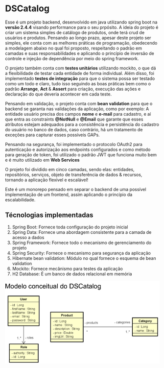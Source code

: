 # DSCatalog

Esse é um projeto backend, desenvolvido em java utilizando spring boot na **versão 2.4.4** visando performance para o seu prpósito. A ideia do projeto é criar um sistema simples de catálogo de produtos, onde terá crud de usuários e produtos. Pensando ao longo prazo, apesar deste projeto ser simples, ele conta com as melhores práticas de programação, obedecendo  a modelagem abaixo no qual foi proposto,  respeitando o padrão em camadas e suas responsabilidades e aplicando o princípio de inversão de controle e injeção de dependência por meio do spring framework. 

O projeto também conta com **testes unitários** utilizando mockito, o que dá a flexibilidade de testar cada entidade de forma individual. Além disso, foi implementado **testes de integração** para que o sistema possa ser testado como um todo e claro, tudo isso seguindo as boas práticas bem como o padrão **Arrange**, **Act** & **Assert** para criação, execução das ações e declaração do que deveria acontecer em cada teste.

Pensando em validação, o projeto conta com **bean validation** para que o backend se garanta nas validações da aplicação, como por exemplo: A entidade usuário precisa dos campos **nome** e **e-mail** para cadastro, e aí que entra as constraints **@NotNull** e **@Email** que garante que esses atributos estejam adequados para a consistência e persistência do cadastro do usuário no banco de dados, caso contrário, há um tratamento de exceções para capturar esses possíveis GAPs.

Pensando na segurança, foi implementado o protocolo OAuth2 para autenticação e autorização aos endpoints configurados e como método para geração de token, foi utilizado o padrão JWT que funciona muito bem e é muito utilizado em **Web Services**

O projeto foi dividido em cinco camadas, sendo elas: entidades, repositórios, serviços, objeto de transferência de dados & recursos, tornando a aplicação flexivel e escalável!

Este é um monorepo pensado em separar o backend de uma possível implementação de um frontend, assim aplicando o princípio da escalabilidade.

## Técnologias implementadas

1. Spring Boot: Fornece toda configuração do projeto inicial
2. Spring Data: Fornece uma abordagem consistente para a camada de acesso a dados
3. Spring Framework: Fornece todo o mecanismo de gerenciamento do projeto
4. Spring Security: Fornece o mecanismo para segurança da aplicação
5. Hibernate bean validation: Módulo no qual fornece o esquema de bean validation
6. Mockito: Fornece mecânismo para testes da aplicação
7. H2 Database: É um banco de dados relacional em memória

<img src="assets/modelo-conceitual.png">